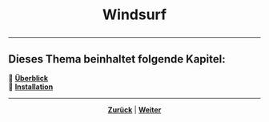 # <p align="center">Windsurf</p>

<!--Einleitung und Kapitelübersicht-->

---

**Dieses Thema beinhaltet folgende Kapitel:**
---

🔹 [**Überblick**](/docs/04-tools/04-windsurf/01-ueberblick/README.md) </br>
🔹 [**Installation**](/docs/04-tools/04-windsurf/02-installation/README.md) </br>

---

<p align="center">
<a href="/docs/04-tools/03-intellij/02-installation/README.md"><strong>Zurück</strong></a> | 
<a href="/docs/04-tools/04-windsurf/01-ueberblick/README.md"><strong>Weiter</strong></a>
</p>